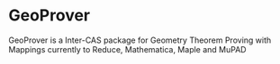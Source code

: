 GeoProver
=========

GeoProver is a Inter-CAS package for Geometry Theorem Proving with Mappings currently to Reduce, Mathematica, Maple and MuPAD
